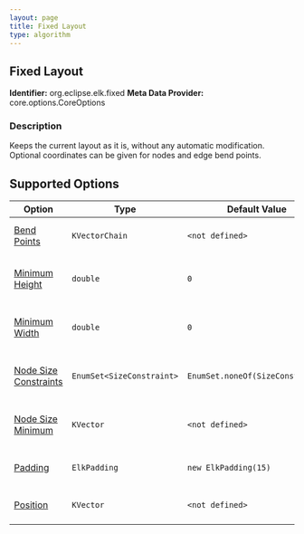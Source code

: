 ```yaml
---
layout: page
title: Fixed Layout
type: algorithm
---
```

## Fixed Layout

**Identifier:** org.eclipse.elk.fixed
**Meta Data Provider:** core.options.CoreOptions

### Description

Keeps the current layout as it is, without any automatic modification. Optional coordinates can be given for nodes and edge bend points.

## Supported Options

Option | Type | Default Value | Identifier
----|----|----|----
[Bend Points](org-eclipse-elk-bendPoints) | `KVectorChain` | `<not defined>` | org&#8203;.eclipse&#8203;.elk&#8203;.bendPoints
[Minimum Height](org-eclipse-elk-nodeSize-minHeight) | `double` | `0` | org&#8203;.eclipse&#8203;.elk&#8203;.nodeSize&#8203;.minHeight
[Minimum Width](org-eclipse-elk-nodeSize-minWidth) | `double` | `0` | org&#8203;.eclipse&#8203;.elk&#8203;.nodeSize&#8203;.minWidth
[Node Size Constraints](org-eclipse-elk-nodeSize-constraints) | `EnumSet<SizeConstraint>` | `EnumSet.noneOf(SizeConstraint)` | org&#8203;.eclipse&#8203;.elk&#8203;.nodeSize&#8203;.constraints
[Node Size Minimum](org-eclipse-elk-nodeSize-minimum) | `KVector` | `<not defined>` | org&#8203;.eclipse&#8203;.elk&#8203;.nodeSize&#8203;.minimum
[Padding](org-eclipse-elk-padding) | `ElkPadding` | `new ElkPadding(15)` | org&#8203;.eclipse&#8203;.elk&#8203;.padding
[Position](org-eclipse-elk-position) | `KVector` | `<not defined>` | org&#8203;.eclipse&#8203;.elk&#8203;.position

